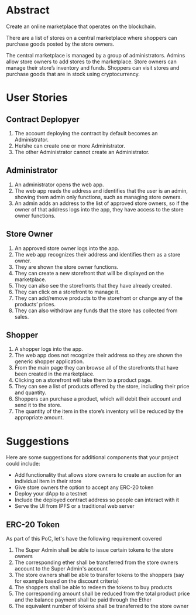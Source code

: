 # Abstract
Create an online marketplace that operates on the blockchain.
 
There are a list of stores on a central marketplace where shoppers can purchase goods posted by the store owners.
 
The central marketplace is managed by a group of administrators. Admins allow store owners to add stores to the marketplace. Store owners can manage their store’s inventory and funds. Shoppers can visit stores and purchase goods that are in stock using cryptocurrency. 

# User Stories
## Contract Deplopyer
1. The account deploying the contract by default becomes an Administrator. 
2. He/she can create one or more Administrator. 
3. The other Administrator cannot create an Administrator.

## Administrator
1. An administrator opens the web app. 
2. The web app reads the address and identifies that the user is an admin, showing them admin only functions, such as managing store owners. 
3. An admin adds an address to the list of approved store owners, so if the owner of that address logs into the app, they have access to the store owner functions.
 
## Store Owner 
1. An approved store owner logs into the app. 
2. The web app recognizes their address and identifies them as a store owner. 
3. They are shown the store owner functions. 
4. They can create a new storefront that will be displayed on the marketplace. 
5. They can also see the storefronts that they have already created. 
6. They can click on a storefront to manage it. 
7. They can add/remove products to the storefront or change any of the products’ prices. 
8. They can also withdraw any funds that the store has collected from sales.

## Shopper
1. A shopper logs into the app. 
2. The web app does not recognize their address so they are shown the generic shopper application. 
3. From the main page they can browse all of the storefronts that have been created in the marketplace. 
4. Clicking on a storefront will take them to a product page. 
5. They can see a list of products offered by the store, including their price and quantity. 
6. Shoppers can purchase a product, which will debit their account and send it to the store. 
7. The quantity of the item in the store’s inventory will be reduced by the appropriate amount.
 
# Suggestions
Here are some suggestions for additional components that your project could include:
- Add functionality that allows store owners to create an auction for an individual item in their store
- Give store owners the option to accept any ERC-20 token
- Deploy your dApp to a testnet
- Include the deployed contract address so people can interact with it
- Serve the UI from IPFS or a traditional web server

## ERC-20 Token
As part of this PoC, let's have the following requirement covered
1. The Super Admin shall be able to issue certain tokens to the store owners
2. The corresponding ether shall be transferred from the store owners account to the Super Admin's account
3. The store owners shall be able to transfer tokens to the shoppers (say for example based on the discount criteria)
4. The shoppers shall be able to redeem the tokens to buy products
5. The corresponding amount shall be reduced from the total product price and the balance payment shall be paid through the Ether
6. The equivalent number of tokens shall be transferred to the store owner

